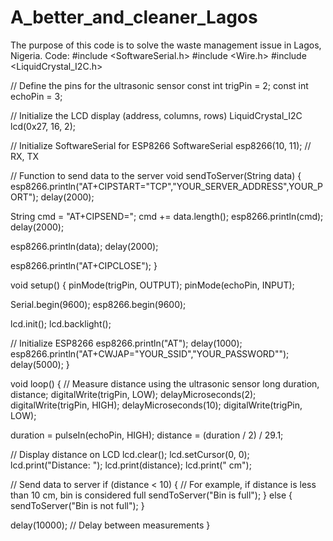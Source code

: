 # A_better_and_cleaner_Lagos
The purpose of this code is to solve the waste management issue in Lagos, Nigeria.
Code:
#include <SoftwareSerial.h>
#include <Wire.h>
#include <LiquidCrystal_I2C.h>

// Define the pins for the ultrasonic sensor
const int trigPin = 2;
const int echoPin = 3;

// Initialize the LCD display (address, columns, rows)
LiquidCrystal_I2C lcd(0x27, 16, 2);

// Initialize SoftwareSerial for ESP8266
SoftwareSerial esp8266(10, 11); // RX, TX

// Function to send data to the server
void sendToServer(String data) {
  esp8266.println("AT+CIPSTART=\"TCP\",\"YOUR_SERVER_ADDRESS\",YOUR_PORT");
  delay(2000);
  
  String cmd = "AT+CIPSEND=";
  cmd += data.length();
  esp8266.println(cmd);
  delay(2000);
  
  esp8266.println(data);
  delay(2000);
  
  esp8266.println("AT+CIPCLOSE");
}

void setup() {
  pinMode(trigPin, OUTPUT);
  pinMode(echoPin, INPUT);
  
  Serial.begin(9600);
  esp8266.begin(9600);
  
  lcd.init();
  lcd.backlight();
  
  // Initialize ESP8266
  esp8266.println("AT");
  delay(1000);
  esp8266.println("AT+CWJAP=\"YOUR_SSID\",\"YOUR_PASSWORD\"");
  delay(5000);
}

void loop() {
  // Measure distance using the ultrasonic sensor
  long duration, distance;
  digitalWrite(trigPin, LOW);
  delayMicroseconds(2);
  digitalWrite(trigPin, HIGH);
  delayMicroseconds(10);
  digitalWrite(trigPin, LOW);
  
  duration = pulseIn(echoPin, HIGH);
  distance = (duration / 2) / 29.1;
  
  // Display distance on LCD
  lcd.clear();
  lcd.setCursor(0, 0);
  lcd.print("Distance: ");
  lcd.print(distance);
  lcd.print(" cm");
  
  // Send data to server
  if (distance < 10) { // For example, if distance is less than 10 cm, bin is considered full
    sendToServer("Bin is full");
  } else {
    sendToServer("Bin is not full");
  }
  
  delay(10000); // Delay between measurements
}
